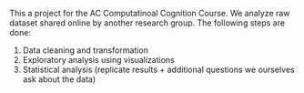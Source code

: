 This a project for the AC Computatinoal Cognition Course.
We analyze raw dataset shared online by another research group. 
The following steps are done:
1. Data cleaning and transformation
2. Exploratory analysis using visualizations
3. Statistical analysis (replicate results + additional questions we ourselves ask about the data)



